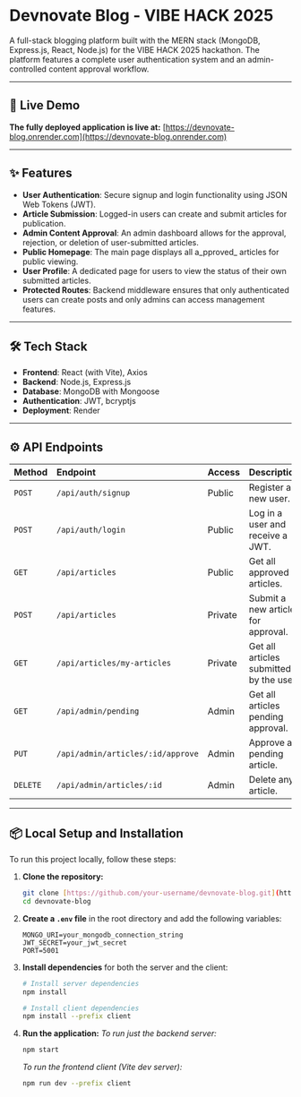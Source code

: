 # Devnovate Blog - VIBE HACK 2025

A full-stack blogging platform built with the MERN stack (MongoDB, Express.js, React, Node.js) for the VIBE HACK 2025 hackathon. The platform features a complete user authentication system and an admin-controlled content approval workflow.

---

## 🚀 Live Demo

**The fully deployed application is live at:** [https://devnovate-blog.onrender.com](https://devnovate-blog.onrender.com)

---

## ✨ Features

* **User Authentication**: Secure signup and login functionality using JSON Web Tokens (JWT).
* **Article Submission**: Logged-in users can create and submit articles for publication.
* **Admin Content Approval**: An admin dashboard allows for the approval, rejection, or deletion of user-submitted articles.
* **Public Homepage**: The main page displays all a_pproved_ articles for public viewing.
* **User Profile**: A dedicated page for users to view the status of their own submitted articles.
* **Protected Routes**: Backend middleware ensures that only authenticated users can create posts and only admins can access management features.

---

## 🛠️ Tech Stack

* **Frontend**: React (with Vite), Axios
* **Backend**: Node.js, Express.js
* **Database**: MongoDB with Mongoose
* **Authentication**: JWT, bcryptjs
* **Deployment**: Render

---

## ⚙️ API Endpoints

| Method | Endpoint                         | Access    | Description                               |
| :----- | :------------------------------- | :-------- | :---------------------------------------- |
| `POST` | `/api/auth/signup`               | Public    | Register a new user.                      |
| `POST` | `/api/auth/login`                | Public    | Log in a user and receive a JWT.          |
| `GET`  | `/api/articles`                  | Public    | Get all approved articles.                |
| `POST` | `/api/articles`                  | Private   | Submit a new article for approval.        |
| `GET`  | `/api/articles/my-articles`      | Private   | Get all articles submitted by the user.   |
| `GET`  | `/api/admin/pending`             | Admin     | Get all articles pending approval.        |
| `PUT`  | `/api/admin/articles/:id/approve`| Admin     | Approve a pending article.                |
| `DELETE`| `/api/admin/articles/:id`        | Admin     | Delete any article.                       |

---

## 📦 Local Setup and Installation

To run this project locally, follow these steps:

1.  **Clone the repository:**
    ```bash
    git clone [https://github.com/your-username/devnovate-blog.git](https://github.com/your-username/devnovate-blog.git)
    cd devnovate-blog
    ```

2.  **Create a `.env` file** in the root directory and add the following variables:
    ```
    MONGO_URI=your_mongodb_connection_string
    JWT_SECRET=your_jwt_secret
    PORT=5001
    ```

3.  **Install dependencies** for both the server and the client:
    ```bash
    # Install server dependencies
    npm install

    # Install client dependencies
    npm install --prefix client
    ```

4.  **Run the application:**
    *To run just the backend server:*
    ```bash
    npm start
    ```
    *To run the frontend client (Vite dev server):*
    ```bash
    npm run dev --prefix client
    ```
